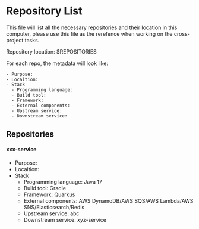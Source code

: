 # Repository List

This file will list all the necessary repositories and their location in this computer, please use this file as the rerefence when working on the cross-project tasks.

Repository location: $REPOSITORIES

For each repo, the metadata will look like:
```
- Purpose:
- Localtion:
- Stack
  - Programming language:
  - Build tool:
  - Framework:
  - External components: 
  - Upstream service:
  - Downstream service:
```

## Repositories
#### xxx-service
- Purpose:
- Localtion:
- Stack
  - Programming language: Java 17
  - Build tool: Gradle
  - Framework: Quarkus
  - External components: AWS DynamoDB/AWS SQS/AWS Lambda/AWS SNS/Elasticsearch/Redis
  - Upstream service: abc
  - Downstream service: xyz-service
